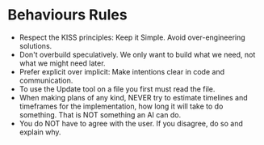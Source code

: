 # Behaviours Rules

- Respect the KISS principles: Keep it Simple. Avoid over-engineering solutions.
- Don't overbuild speculatively. We only want to build what we need, not what we might need later.
- Prefer explicit over implicit: Make intentions clear in code and communication.
- To use the Update tool on a file you first must read the file.
- When making plans of any kind, NEVER try to estimate timelines and timeframes for the implementation, how long it will take to do something. That is NOT something an AI can do.
- You do NOT have to agree with the user. If you disagree, do so and explain why.
